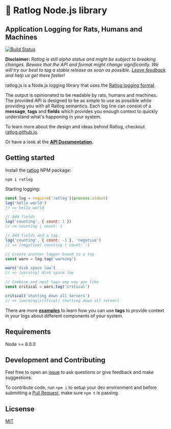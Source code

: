 # 🐀 Ratlog Node.js library
## Application Logging for Rats, Humans and Machines

[![Build Status](https://travis-ci.org/ratlog/ratlog.js.svg?branch=master)](https://travis-ci.org/ratlog/ratlog.js)

**Disclaimer:** *Ratlog is still alpha status and might be subject to breaking changes. Beware that the API and format might change significantly. We will try our best to tag a stable release as soon as possible. [Leave feedback](https://github.com/ratlog/ratlog.js/issues) and help us get there faster!*


ratlog.js is a Node.js logging library that uses the [Ratlog logging format](https://ratlog.github.io).

The output is opinionated to be readable by rats, humans and machines.
The provided API is designed to be as simple to use as possible while providing you with all Ratlog semantics.
Each log line can consist of a **message**, **tags** and **fields** which provides you enough context to quickly understand what's happening in your system.

To learn more about the design and ideas behind Ratlog, checkout [ratlog.github.io](https://ratlog.github.io).

Or have a look at the **[API Documentation](https://ratlog.github.io/ratlog.js/modules/_api_d_.html).**


## Getting started

Install the [ratlog](https://www.npmjs.com/packages/ratlog) NPM package:

```
npm i ratlog
```

Starting logging:

```js
const log = require('ratlog')(process.stdout)
log('hello world')
// => hello world

// Add fields
log('counting', { count: 1 })
// => counting | count: 1

// Add fields and a tag
log('counting', { count: -1 }, 'negative')
// => [negative] counting | count: -1

// Create another logger bound to a tag
const warn = log.tag('warning')

warn('disk space low')
// => [warning] disk space low

// Combine and nest tags any way you like
const critical = warn.tag('critical')

critical('shutting down all servers')
// => [warning|critical] shutting down all servers
```

There are more **[examples](https://github.com/ratlog/ratlog.js/tree/master/examples)** to learn how you can use **tags** to provide context in your logs about different components of your system.


## Requirements

Node >= 8.0.0


## Development and Contributing

Feel free to open an [issue](https://github.com/ratlog/ratlog.js/issues) to ask questions or give feedback and make suggestions.

To contribute code, run `npm i` to setup your dev environment and before submitting a [Pull Request](https://github.com/ratlog/ratlog.js/pulls), make sure `npm t` is passing.


## Licsense

[MIT](https://github.com/ratlog/ratlog.js/blob/master/license)
